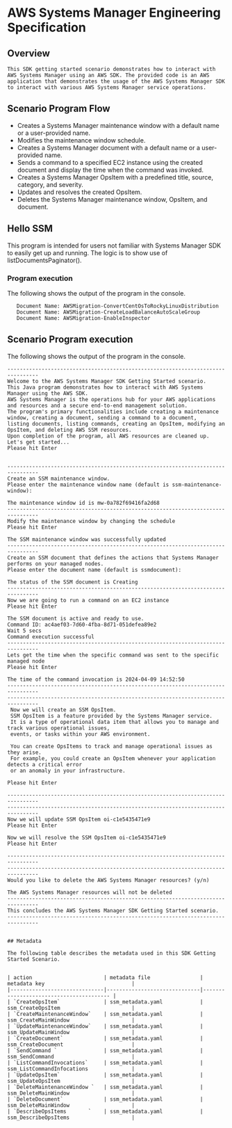#  AWS Systems Manager Engineering Specification

## Overview
    This SDK getting started scenario demonstrates how to interact with AWS Systems Manager using an AWS SDK. The provided code is an AWS application that demonstrates the usage of the AWS Systems Manager SDK to interact with various AWS Systems Manager service operations.

## Scenario Program Flow
   - Creates a Systems Manager maintenance window with a default name or a user-provided name.
   - Modifies the maintenance window schedule.
   - Creates a Systems Manager document with a default name or a user-provided name.
   - Sends a command to a specified EC2 instance using the created document and display the time when the command was invoked.
   - Creates a Systems Manager OpsItem with a predefined title, source, category, and severity.
   - Updates and resolves the created OpsItem.
   - Deletes the Systems Manager maintenance window, OpsItem, and document.

## Hello SSM
This program is intended for users not familiar with Systems Manager SDK to easily get up and running. The logic is to show use of listDocumentsPaginator().

### Program execution
The following shows the output of the program in the console.

```
   Document Name: AWSMigration-ConvertCentOsToRockyLinuxDistribution
   Document Name: AWSMigration-CreateLoadBalanceAutoScaleGroup
   Document Name: AWSMigration-EnableInspector
```


## Scenario Program execution
The following shows the output of the program in the console.


```
--------------------------------------------------------------------------------
Welcome to the AWS Systems Manager SDK Getting Started scenario.
This Java program demonstrates how to interact with AWS Systems Manager using the AWS SDK.
AWS Systems Manager is the operations hub for your AWS applications and resources and a secure end-to-end management solution.
The program's primary functionalities include creating a maintenance window, creating a document, sending a command to a document,
listing documents, listing commands, creating an OpsItem, modifying an OpsItem, and deleting AWS SSM resources.
Upon completion of the program, all AWS resources are cleaned up.
Let's get started...
Please hit Enter


--------------------------------------------------------------------------------
Create an SSM maintenance window.
Please enter the maintenance window name (default is ssm-maintenance-window):

The maintenance window id is mw-0a782f69416fa2d68
--------------------------------------------------------------------------------
Modify the maintenance window by changing the schedule
Please hit Enter

The SSM maintenance window was successfully updated
--------------------------------------------------------------------------------
Create an SSM document that defines the actions that Systems Manager performs on your managed nodes.
Please enter the document name (default is ssmdocument):

The status of the SSM document is Creating
--------------------------------------------------------------------------------
Now we are going to run a command on an EC2 instance
Please hit Enter

The SSM document is active and ready to use.
Command ID: ac4aef03-7d60-4fba-8d71-051defea89e2
Wait 5 secs
Command execution successful
--------------------------------------------------------------------------------
Lets get the time when the specific command was sent to the specific managed node
Please hit Enter

The time of the command invocation is 2024-04-09 14:52:50
--------------------------------------------------------------------------------
--------------------------------------------------------------------------------
 Now we will create an SSM OpsItem.
 SSM OpsItem is a feature provided by the Systems Manager service.
 It is a type of operational data item that allows you to manage and track various operational issues,
 events, or tasks within your AWS environment.

 You can create OpsItems to track and manage operational issues as they arise.
 For example, you could create an OpsItem whenever your application detects a critical error
 or an anomaly in your infrastructure.

Please hit Enter

--------------------------------------------------------------------------------
--------------------------------------------------------------------------------
Now we will update SSM OpsItem oi-c1e5435471e9
Please hit Enter

Now we will resolve the SSM OpsItem oi-c1e5435471e9
Please hit Enter

--------------------------------------------------------------------------------
--------------------------------------------------------------------------------
Would you like to delete the AWS Systems Manager resources? (y/n)

The AWS Systems Manager resources will not be deleted
--------------------------------------------------------------------------------
This concludes the AWS Systems Manager SDK Getting Started scenario.
--------------------------------------------------------------------------------

```
```

## Metadata

The following table describes the metadata used in this SDK Getting Started Scenario.


| action                       | metadata file                | metadata key                            |
|------------------------------|------------------------------|---------------------------------------- |
| `CreateOpsItem`              | ssm_metadata.yaml            | ssm_CreateOpsItem                       |
| `CreateMaintenanceWindow`    | ssm_metadata.yaml            | ssm_CreateMainWindow                    |
| `UpdateMaintenanceWindow`    | ssm_metadata.yaml            | ssm_UpdateMainWindow                    |
| `CreateDocument`             | ssm_metadata.yaml            | ssm_CreateDocument                      |
| `SendCommand `               | ssm_metadata.yaml            | ssm_SendCommand                         |
| `ListCommandInvocations`     | ssm_metadata.yaml            | ssm_ListCommandInfocations              |
| `UpdateOpsItem`              | ssm_metadata.yaml            | ssm_UpdateOpsItem                       |
| `DeleteMaintenanceWindow `   | ssm_metadata.yaml            | ssm_DeleteMainWindow                    |
| `DeleteDocument`             | ssm_metadata.yaml            | ssm_DeleteMainWindow                    |
| `DescribeOpsItems       `    | ssm_metadata.yaml            | ssm_DescribeOpsItems                    |
